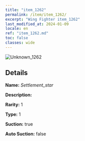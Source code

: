 ```yaml
---
title: "item_1262"
permalink: /item/item_1262/
excerpt: "Wing Fighter item_1262"
last_modified_at: 2024-01-09
locale: en
ref: "item_1262.md"
toc: false
classes: wide
---
```



 ![Unknown_1262](/images/item/Settlement_star_p.png)



## Details

 **Name:** *Settlement_star* 

 **Description:** 

 **Rarity:** 1 

 **Type:** 1 

 **Suction:** true 

 **Auto Suction:** false 


